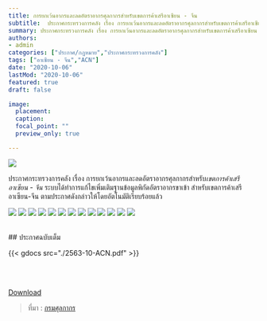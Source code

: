 ```yaml
---
title: การยกเว้นอากรและลดอัตราอากรศุลกากรสำหรับเขตการค้าเสรีอาเซียน - จีน
subtitle:  ประกาศกระทรวงการคลัง เรื่อง การยกเว้นอากรและลดอัตราอากรศุลกากรสำหรับเขตการค้าเสรีอาเซียน - จีน
summary: ประกาศกระทรวงการคลัง เรื่อง การยกเว้นอากรและลดอัตราอากรศุลกากรสำหรับเขตการค้าเสรีอาเซียน - จีน
authors:
- admin
categories: ["ประกาศ/กฎหมาย","ประกาศกระทรวงการคลัง"]
tags: ["อาเซียน - จีน","ACN"]
date: "2020-10-06"
lastMod: "2020-10-06"
featured: true
draft: false

image:
  placement: 
  caption: 
  focal_point: ""
  preview_only: true

---
```


![](featured.png)

ประกาศกระทรวงการคลัง เรื่อง การยกเว้นอากรและลดอัตราอากรศุลกากรสำหรับ*เขตการค้าเสรีอาเซียน - จีน* ระบบได้ทำการแก้ไขเพิ่มเติมฐานข้อมูลพิกัดอัตราอากรขาเข้า สำหรับเขตการค้าเสรีอาเซียน-จีน ตามประกาศดังกล่าวให้โดยอัตโนมัติเรียบร้อยแล้ว

![](./img/2563-10-ACNjpg_Page5.jpg)
![](./img/2563-10-ACNjpg_Page6.jpg)
![](./img/2563-10-ACNjpg_Page7.jpg)
![](./img/2563-10-ACNjpg_Page8.jpg)
![](./img/2563-10-ACNjpg_Page9.jpg)
![](./img/2563-10-ACNjpg_Page10.jpg)
![](./img/2563-10-ACNjpg_Page11.jpg)
![](./img/2563-10-ACNjpg_Page12.jpg)
![](./img/2563-10-ACNjpg_Page13.jpg)
![](./img/2563-10-ACNjpg_Page14.jpg)
![](./img/2563-10-ACNjpg_Page15.jpg)
![](./img/2563-10-ACNjpg_Page16.jpg)
![](./img/2563-10-ACNjpg_Page17.jpg)

<br>
## ประกาศฉบับเต็ม

{{< gdocs src="./2563-10-ACN.pdf" >}}

<br>

<br>

<a href="./2563-10-ACN.pdf" target="_blank" id="download_files">Download  <i class=" fas fa-file-pdf"></i> </a>


> ที่มา : [กรมศุลกากร](http://www.customs.go.th/data_files/2636eaadda87b5f3a3932289a595c8eb.pdf)
